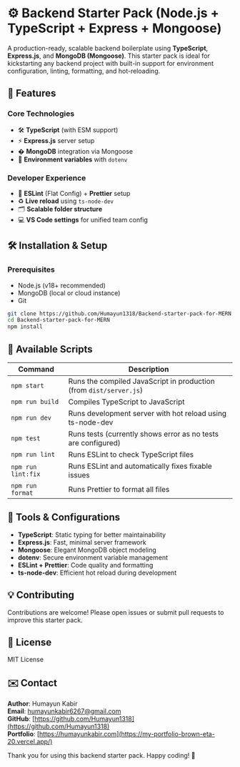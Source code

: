 # ⚙️ Backend Starter Pack (Node.js + TypeScript + Express + Mongoose)

A production-ready, scalable backend boilerplate using **TypeScript**, **Express.js**, and **MongoDB (Mongoose)**. This starter pack is ideal for kickstarting any backend project with built-in support for environment configuration, linting, formatting, and hot-reloading.

## 🚀 Features

### Core Technologies
- 🛠️ **TypeScript** (with ESM support)
- ⚡ **Express.js** server setup
- � **MongoDB** integration via Mongoose
- 🔐 **Environment variables** with `dotenv`

### Developer Experience
- 🧹 **ESLint** (Flat Config) + **Prettier** setup
- ♻️ **Live reload** using `ts-node-dev`
- 🗂️ **Scalable folder structure**
- 💻 **VS Code settings** for unified team config

## 🛠️ Installation & Setup

### Prerequisites
- Node.js (v18+ recommended)
- MongoDB (local or cloud instance)
- Git

```bash
git clone https://github.com/Humayun1318/Backend-starter-pack-for-MERN.git
cd Backend-starter-pack-for-MERN
npm install

```

## 📜 Available Scripts

| Command          | Description                              |
|------------------|------------------------------------------|
| `npm start`      | Runs the compiled JavaScript in production (from `dist/server.js`) |
| `npm run build`  | Compiles TypeScript to JavaScript       |
| `npm run dev`    | Runs development server with hot reload using ts-node-dev |
| `npm test`       | Runs tests (currently shows error as no tests are configured) |
| `npm run lint`   | Runs ESLint to check TypeScript files    |
| `npm run lint:fix` | Runs ESLint and automatically fixes fixable issues |
| `npm run format` | Runs Prettier to format all files        |

## 🔧 Tools & Configurations

- **TypeScript**: Static typing for better maintainability
- **Express.js**: Fast, minimal server framework
- **Mongoose**: Elegant MongoDB object modeling
- **dotenv**: Secure environment variable management
- **ESLint + Prettier**: Code quality and formatting
- **ts-node-dev**: Efficient hot reload during development

## 💡 Contributing

Contributions are welcome! Please open issues or submit pull requests to improve this starter pack.

## 📄 License

MIT License

## ✉️ Contact

**Author**: Humayun Kabir  
**Email**: humayunkabir6267@gmail.com  
**GitHub**: [https://github.com/Humayun1318](https://github.com/Humayun1318)  
**Portfolio**: [https://humayunkabir.com](https://my-portfolio-brown-eta-20.vercel.app/)

Thank you for using this backend starter pack. Happy coding! 🚀
